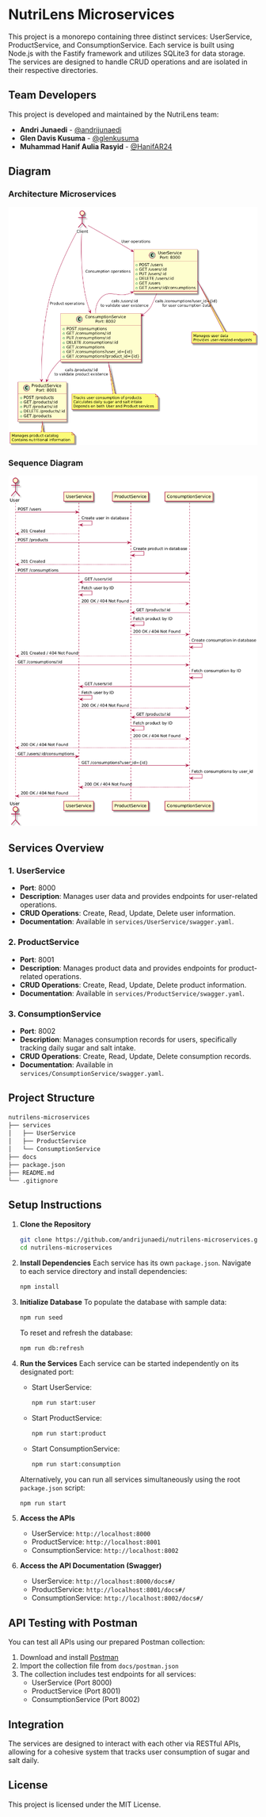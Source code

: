 # NutriLens Microservices

This project is a monorepo containing three distinct services: UserService, ProductService, and ConsumptionService. Each service is built using Node.js with the Fastify framework and utilizes SQLite3 for data storage. The services are designed to handle CRUD operations and are isolated in their respective directories.

## Team Developers

This project is developed and maintained by the NutriLens team:

- **Andri Junaedi** - [@andrijunaedi](https://github.com/andrijunaedi)
- **Glen Davis Kusuma** - [@glenkusuma](https://github.com/glenkusuma)
- **Muhammad Hanif Aulia Rasyid** - [@HanifAR24](https://github.com/HanifAR24)

## Diagram

### Architecture Microservices

![](./docs/img/architecture.png)

### Sequence Diagram

![](./docs/img/sequence.png)

## Services Overview

### 1. UserService

- **Port**: 8000
- **Description**: Manages user data and provides endpoints for user-related operations.
- **CRUD Operations**: Create, Read, Update, Delete user information.
- **Documentation**: Available in `services/UserService/swagger.yaml`.

### 2. ProductService

- **Port**: 8001
- **Description**: Manages product data and provides endpoints for product-related operations.
- **CRUD Operations**: Create, Read, Update, Delete product information.
- **Documentation**: Available in `services/ProductService/swagger.yaml`.

### 3. ConsumptionService

- **Port**: 8002
- **Description**: Manages consumption records for users, specifically tracking daily sugar and salt intake.
- **CRUD Operations**: Create, Read, Update, Delete consumption records.
- **Documentation**: Available in `services/ConsumptionService/swagger.yaml`.

## Project Structure

```
nutrilens-microservices
├── services
│   ├── UserService
│   ├── ProductService
│   └── ConsumptionService
├── docs
├── package.json
├── README.md
└── .gitignore
```

## Setup Instructions

1. **Clone the Repository**

   ```bash
   git clone https://github.com/andrijunaedi/nutrilens-microservices.git
   cd nutrilens-microservices
   ```

2. **Install Dependencies**
   Each service has its own `package.json`. Navigate to each service directory and install dependencies:

   ```bash
   npm install
   ```

3. **Initialize Database**
   To populate the database with sample data:
   ```bash
   npm run seed
   ```
   
   To reset and refresh the database:
   ```bash
   npm run db:refresh
   ```

4. **Run the Services**
   Each service can be started independently on its designated port:

   - Start UserService:
     ```bash
     npm run start:user
     ```
   - Start ProductService:
     ```bash
     npm run start:product
     ```
   - Start ConsumptionService:
     ```bash
     npm run start:consumption
     ```

   Alternatively, you can run all services simultaneously using the root `package.json` script:

   ```bash
   npm run start
   ```

5. **Access the APIs**

   - UserService: `http://localhost:8000`
   - ProductService: `http://localhost:8001`
   - ConsumptionService: `http://localhost:8002`

6. **Access the API Documentation (Swagger)**
   - UserService: `http://localhost:8000/docs#/`
   - ProductService: `http://localhost:8001/docs#/`
   - ConsumptionService: `http://localhost:8002/docs#/`

## API Testing with Postman
You can test all APIs using our prepared Postman collection:

1. Download and install [Postman](https://www.postman.com/downloads/)
2. Import the collection file from `docs/postman.json`
3. The collection includes test endpoints for all services:
   - UserService (Port 8000)
   - ProductService (Port 8001)
   - ConsumptionService (Port 8002)

## Integration

The services are designed to interact with each other via RESTful APIs, allowing for a cohesive system that tracks user consumption of sugar and salt daily.

## License

This project is licensed under the MIT License.
